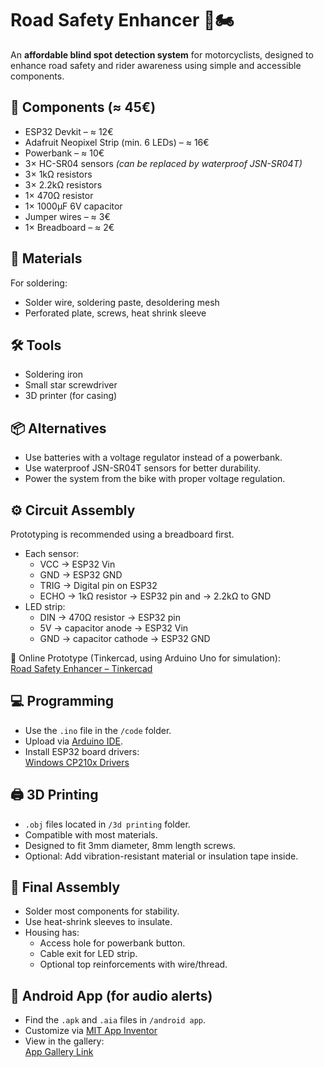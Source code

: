 # Road Safety Enhancer 🚦🏍️

An **affordable blind spot detection system** for motorcyclists, designed to enhance road safety and rider awareness using simple and accessible components.

## 🔧 Components (≈ 45€)

- ESP32 Devkit – ≈ 12€
- Adafruit Neopixel Strip (min. 6 LEDs) – ≈ 16€
- Powerbank – ≈ 10€
- 3× HC-SR04 sensors *(can be replaced by waterproof JSN-SR04T)*
- 3× 1kΩ resistors
- 3× 2.2kΩ resistors
- 1× 470Ω resistor
- 1× 1000µF 6V capacitor
- Jumper wires – ≈ 3€
- 1× Breadboard – ≈ 2€

## 🧰 Materials

For soldering:
- Solder wire, soldering paste, desoldering mesh
- Perforated plate, screws, heat shrink sleeve

## 🛠️ Tools

- Soldering iron
- Small star screwdriver
- 3D printer (for casing)

## 📦 Alternatives

- Use batteries with a voltage regulator instead of a powerbank.
- Use waterproof JSN-SR04T sensors for better durability.
- Power the system from the bike with proper voltage regulation.

## ⚙️ Circuit Assembly

Prototyping is recommended using a breadboard first.

- Each sensor:
  - VCC → ESP32 Vin
  - GND → ESP32 GND
  - TRIG → Digital pin on ESP32
  - ECHO → 1kΩ resistor → ESP32 pin and → 2.2kΩ to GND
- LED strip:
  - DIN → 470Ω resistor → ESP32 pin
  - 5V → capacitor anode → ESP32 Vin
  - GND → capacitor cathode → ESP32 GND

🔗 Online Prototype (Tinkercad, using Arduino Uno for simulation):  
[Road Safety Enhancer – Tinkercad](https://www.tinkercad.com/things/dLVjJe70Qei-road-safety-enhancer?sharecode=Z7BBWLo4VtbwdmQoFHWKGO1k9tpFJqyPfxQFXZNC0VQ)

## 💻 Programming

- Use the `.ino` file in the `/code` folder.
- Upload via [Arduino IDE](https://www.arduino.cc/en/software/).
- Install ESP32 board drivers:  
  [Windows CP210x Drivers](https://randomnerdtutorials.com/install-esp32-esp8266-usb-drivers-cp210x-windows/)

## 🖨️ 3D Printing

- `.obj` files located in `/3d printing` folder.
- Compatible with most materials.
- Designed to fit 3mm diameter, 8mm length screws.
- Optional: Add vibration-resistant material or insulation tape inside.

## 🔩 Final Assembly

- Solder most components for stability.
- Use heat-shrink sleeves to insulate.
- Housing has:
  - Access hole for powerbank button.
  - Cable exit for LED strip.
  - Optional top reinforcements with wire/thread.

## 📱 Android App (for audio alerts)

- Find the `.apk` and `.aia` files in `/android app`.
- Customize via [MIT App Inventor](https://appinventor.mit.edu/)
- View in the gallery:  
  [App Gallery Link](https://gallery.appinventor.mit.edu/?galleryid=15356150-cc52-45ef-ad10-0015a3798d69)

